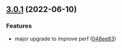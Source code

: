 

## [3.0.1](https://github.com/bond-london/gatsby-transformer-extracted-lottie/compare/v2.0.3...v3.0.1) (2022-06-10)


### Features

* major upgrade to improve perf ([048ee83](https://github.com/bond-london/gatsby-transformer-extracted-lottie/commit/048ee83decad5e54c81c0e92c903778bebf4c527))